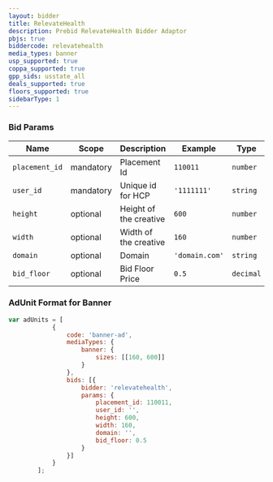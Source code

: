 ```yaml
---
layout: bidder
title: RelevateHealth
description: Prebid RelevateHealth Bidder Adaptor
pbjs: true
biddercode: relevatehealth
media_types: banner
usp_supported: true
coppa_supported: true
gpp_sids: usstate_all
deals_supported: true
floors_supported: true
sidebarType: 1
---
```


### Bid Params

| Name          | Scope     | Description           | Example        | Type     |
|---------------|-----------|-----------------------|----------------|----------|
| `placement_id` | mandatory | Placement Id          | `110011`       | `number` |
| `user_id`     | mandatory | Unique id for HCP     | `'1111111'`    | `string` |
| `height`      | optional  | Height of the creative| `600`          | `number` |
| `width`       | optional  | Width of the creative | `160`          | `number` |
| `domain`      | optional  | Domain                | `'domain.com'` | `string` |
| `bid_floor`   | optional  | Bid Floor Price       | `0.5`          | `decimal`|

### AdUnit Format for Banner

```javascript
var adUnits = [
            {
                code: 'banner-ad',
                mediaTypes: {
                    banner: {
                        sizes: [[160, 600]]
                    }
                },
                bids: [{
                    bidder: 'relevatehealth',
                    params: {
                        placement_id: 110011,
                        user_id: '',
                        height: 600,
                        width: 160,
                        domain: '',
                        bid_floor: 0.5
                    }
                }]
            }
        ];
```
